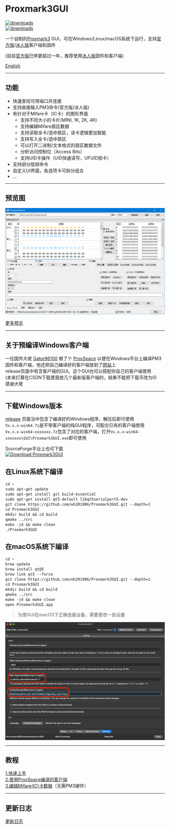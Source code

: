 # Proxmark3GUI
[![downloads](https://img.shields.io/github/downloads/wh201906/Proxmark3GUI/total?label=GitHub%E4%B8%8B%E8%BD%BD%E9%87%8F)](https://github.com/wh201906/Proxmark3GUI/releases)  
[![downloads](https://img.shields.io/sourceforge/dt/proxmark3gui.svg?label=SourceForge%E4%B8%8B%E8%BD%BD%E9%87%8F)](https://sourceforge.net/projects/proxmark3gui/)  

一个自制的[Proxmark3](https://github.com/Proxmark/proxmark3) GUI，可在Windows/Linux/macOS系统下运行，支持[官方版](https://github.com/Proxmark/proxmark3)/[冰人版](https://github.com/RfidResearchGroup/proxmark3)客户端和固件  

(目前[官方版](https://github.com/Proxmark/proxmark3)已停更超过一年，推荐使用[冰人版](https://github.com/RfidResearchGroup/proxmark3)固件和客户端)

[English](../../README.md)

***

## 功能

+ 快速查找可用端口并连接
+ 支持直接输入PM3命令(官方版/冰人版)
+ 有针对于Mifare卡（IC卡）的图形界面
    + 支持不同大小的卡片(MINI, 1K, 2K, 4K)
    + 支持编辑Mifare扇区数据
    + 支持读取全卡/选中扇区，读卡逻辑更加智能
    + 支持写入全卡/选中扇区
    + 可以打开二进制/文本格式的扇区数据文件
    + 分析访问控制位（Access Bits）
    + 支持UID卡操作（UID快速读写，UFUID锁卡）
+ 支持部分低频命令
+ 自定义UI界面，各选项卡可拆分组合
+ ...

***

## 预览图
![preview](preview_zh_CN.png)  

[更多预览](../preview/previews.md)  

***

## 关于预编译Windows客户端

一位国外大佬 [Gator96100](https://github.com/Gator96100) 做了个 [ProxSpace](https://github.com/Gator96100/ProxSpace) 以便在Windows平台上编译PM3固件和客户端，他还把自己编译好的客户端放到了[网站](https://www.proxmarkbuilds.org/)上  
release页面中有含客户端的GUI。这个GUI也可以搭配你自己的客户端使用  
(本来打算在CSDN下载里面放几个最新版客户端的，结果不能把下载币改为0)  
感谢大佬  

***

## 下载Windows版本
[release](https://github.com/wh201906/Proxmark3GUI/releases) 页面当中包含了编译好的Windows程序，解压后即可使用  
`Vx.x.x-win64.7z`是不带客户端的纯GUI程序，可配合已有的客户端使用  
`Vx.x.x-win64-xxxxxxx.7z`包含了对应的客户端，打开`Vx.x.x-win64-xxxxxxx\GUI\Proxmark3GUI.exe`即可使用  

SourceForge平台上也可下载  
[![Download Proxmark3GUI](https://a.fsdn.com/con/app/sf-download-button)](https://sourceforge.net/projects/proxmark3gui/files/latest/download)  

## 在Linux系统下编译
```
cd ~
sudo apt-get update
sudo apt-get install git build-essential
sudo apt-get install qt5-default libqt5serialport5-dev 
git clone https://github.com/wh201906/Proxmark3GUI.git --depth=1
cd Proxmark3GUI
mkdir build && cd build
qmake ../src
make -j4 && make clean
./Proxmark3GUI
```

## 在macOS系统下编译
```
cd ~
brew update
brew install qt@5
brew link qt5 --force
git clone https://github.com/wh201906/Proxmark3GUI.git --depth=1
cd Proxmark3GUI
mkdir build && cd build
qmake ../src
make -j4 && make clean
open Proxmark3GUI.app
```

> 为使GUI在macOS下正确连接设备，需要更改一些设置

![macOS_settings](macOS_settings.png)

***
## 教程
[1.快速上手](../tutorial/Quickstart/quickstart_zh_CN.md)  
[2.使用ProxSpace编译的客户端](../tutorial/Work_With_ProxSpace/work_with_proxspace_zh_CN.md)  
[3.编辑Mifare(IC)卡数据](../tutorial/Edit_Mifare_Classic_data/Edit_Mifare_Classic_data_zh_CN.md)（无需PM3硬件）  
***

## 更新日志
[更新日志](../CHANGELOG/CHANGELOG_zh_CN.md)
